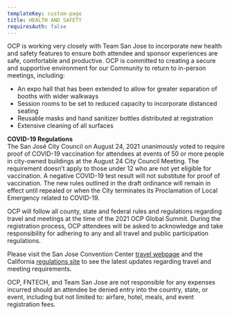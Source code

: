```yaml
---
templateKey: custom-page
title: HEALTH AND SAFETY
requiresAuth: false
---
```

OCP is working very closely with Team San Jose to incorporate new health and safety features to ensure both attendee and sponsor experiences are safe, comfortable and productive. OCP is committed to creating a secure and supportive environment for our Community to return to in-person meetings, including:

* An expo hall that has been extended to allow for greater separation of booths with wider walkways
* Session rooms to be set to reduced capacity to incorporate distanced seating
* Reusable masks and hand sanitizer bottles distributed at registration
* Extensive cleaning of all surfaces

**COVID-19 Regulations**\
The San José City Council on August 24, 2021 unanimously voted to require proof of COVID-19 vaccination for attendees at events of 50 or more people in city-owned buildings at the August 24 City Council Meeting. The requirement doesn’t apply to those under 12 who are not yet eligible for vaccination. A negative COVID-19 test result will not substitute for proof of vaccination. The new rules outlined in the draft ordinance will remain in effect until repealed or when the City terminates its Proclamation of Local Emergency related to COVID-19.



OCP will follow all county, state and federal rules and regulations regarding travel and meetings at the time of the 2021 OCP Global Summit. During the registration process, OCP attendees will be asked to acknowledge and take responsibility for adhering to any and all travel and public participation regulations. 



Please visit the San Jose Convention Center <a href="https://www.sanjose.org/sanjoselove/travel" target=”_blank”>travel webpage</a> and the California <a href="https://covid19.ca.gov/safer-economy/" target=”_blank”>regulations site</a> to see the latest updates regarding travel and meeting requirements. 

OCP, FNTECH, and Team San Jose are not responsible for any expenses incurred should an attendee be denied entry into the country, state, or event, including but not limited to: airfare, hotel, meals, and event registration fees.